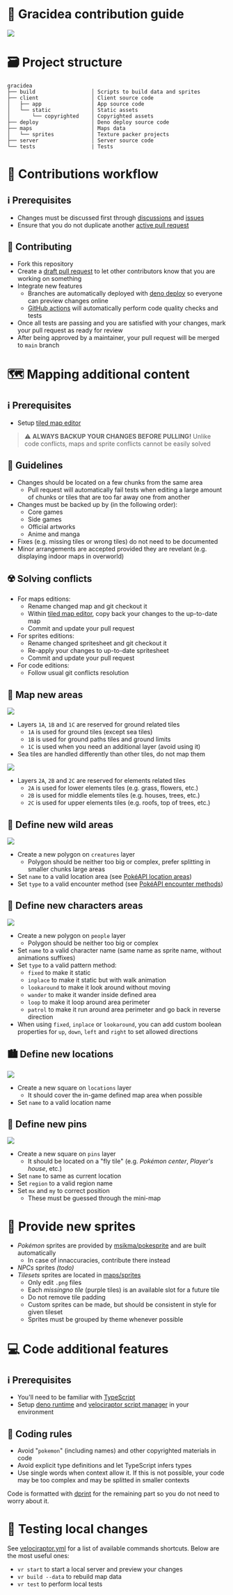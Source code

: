 # 🌺 Gracidea contribution guide

![](/.github/README/gracidea.webp)

# 🗃️ Project structure
```
gracidea
├── build                  │ Scripts to build data and sprites
├── client                 │ Client source code
│   ├── app                │ App source code
│   └── static             │ Static assets
│       └── copyrighted    │ Copyrighted assets
├── deploy                 │ Deno deploy source code
├── maps                   │ Maps data
│   └── sprites            │ Texture packer projects
├── server                 │ Server source code
└── tests                  | Tests
```

# 🤙 Contributions workflow

## ℹ️ Prerequisites
* Changes must be discussed first through [discussions](https://github.com/lowlighter/gracidea/discussions) and [issues](https://github.com/lowlighter/gracidea/issues)
* Ensure that you do not duplicate another [active pull request](https://github.com/lowlighter/gracidea/pulls)

## 🤝 Contributing
* Fork this repository
* Create a [draft pull request](https://github.com/lowlighter/gracidea/compare) to let other contributors know that you are working on something
* Integrate new features
  * Branches are automatically deployed with [deno deploy](https://deno.com/deploy) so everyone can preview changes online
  * [GitHub actions](https://github.com/features/actions) will automatically perform code quality checks and tests
* Once all tests are passing and you are satisfied with your changes, mark your pull request as ready for review
* After being approved by a maintainer, your pull request will be merged to `main` branch

# 🗺️ Mapping additional content

## ℹ️ Prerequisites
* Setup [tiled map editor](https://github.com/mapeditor/tiled)

> ⚠️ **ALWAYS BACKUP YOUR CHANGES BEFORE PULLING!** Unlike code conflicts, maps and sprite conflicts cannot be easily solved

## 📝 Guidelines
* Changes should be located on a few chunks from the same area
  * Pull request will automatically fail tests when editing a large amount of chunks or tiles that are too far away one from another
* Changes must be backed up by (in the following order):
  * Core games
  * Side games
  * Official artworks
  * Anime and manga
* Fixes (e.g. missing tiles or wrong tiles) do not need to be documented
* Minor arrangements are accepted provided they are revelant (e.g. displaying indoor maps in overworld)

## ☢️ Solving conflicts
* For maps editions:
  * Rename changed map and git checkout it
  * Within [tiled map editor](https://github.com/mapeditor/tiled), copy back your changes to the up-to-date map
  * Commit and update your pull request
* For sprites editions:
  * Rename changed spritesheet and git checkout it
  * Re-apply your changes to up-to-date spritesheet
  * Commit and update your pull request
* For code editions:
  * Follow usual git conflicts resolution

## 🗾 Map new areas

![](https://user-images.githubusercontent.com/22963968/117547108-21fac980-b02e-11eb-8022-b01defbb3332.png)

* Layers `1A`, `1B` and `1C` are reserved for ground related tiles
  * `1A` is used for ground tiles (except sea tiles)
  * `1B` is used for ground paths tiles and ground limits
  * `1C` is used when you need an additional layer (avoid using it)
* Sea tiles are handled differently than other tiles, do not map them

![](https://user-images.githubusercontent.com/22963968/117547161-6e460980-b02e-11eb-8e32-a7eef7559944.png)

* Layers `2A`, `2B` and `2C` are reserved for elements related tiles
  * `2A` is used for lower elements tiles (e.g. grass, flowers, etc.)
  * `2B` is used for middle elements tiles (e.g. houses, trees, etc.)
  * `2C` is used for upper elements tiles (e.g. roofs, top of trees, etc.)

## 🌿 Define new wild areas

![](https://user-images.githubusercontent.com/22963968/117546732-23c38d80-b02c-11eb-8d54-d4d44ab46fdb.png)

* Create a new polygon on `creatures` layer
  * Polygon should be neither too big or complex, prefer splitting in smaller chunks large areas
* Set `name` to a valid location area (see [PokéAPI location areas](https://pokeapi.co/api/v2/location-area))
* Set `type` to a valid encounter method (see [PokéAPI encounter methods](https://pokeapi.co/api/v2/encounter-method))

## 🧑 Define new characters areas

![](https://user-images.githubusercontent.com/22963968/117546843-d09e0a80-b02c-11eb-8a22-62680138995c.png)

* Create a new polygon on `people` layer
  * Polygon should be neither too big or complex
* Set `name` to a valid character name (same name as sprite name, without animations suffixes)
* Set `type` to a valid pattern method:
  * `fixed` to make it static
  * `inplace` to make it static but with walk animation
  * `lookaround` to make it look around without moving
  * `wander` to make it wander inside defined area
  * `loop` to make it loop around area perimeter
  * `patrol` to make it run around area perimeter and go back in reverse direction
* When using `fixed`, `inplace` or `lookaround`, you can add custom boolean properties for `up`, `down`, `left` and `right` to set allowed directions

## 🏙️ Define new locations

![](https://user-images.githubusercontent.com/22963968/117547545-69825500-b030-11eb-9972-412242247b38.png)

* Create a new square on `locations` layer
  * It should cover the in-game defined map area when possible
* Set `name` to a valid location name

## 📌 Define new pins

![](https://user-images.githubusercontent.com/22963968/117547432-e234e180-b02f-11eb-8bae-8a46e09d03c8.png)

* Create a new square on `pins` layer
  * It should be located on a "fly tile" (e.g. *Pokémon center*, *Player's house*, etc.)
* Set `name` to same as current location
* Set `region` to a valid region name
* Set `mx` and `my` to correct position
  * These must be guessed through the mini-map

# 🎨 Provide new sprites
* *Pokémon* sprites are provided by [msikma/pokesprite](https://github.com/msikma/pokesprite) and are built automatically
  * In case of innaccuracies, contribute there instead
* *NPCs* sprites *(todo)*
* *Tilesets* sprites are located in [maps/sprites](https://github.com/lowlighter/gracidea/tree/main/maps/sprites)
  * Only edit `.png` files
  * Each *missingno tile* (purple tiles) is an available slot for a future tile
  * Do not remove tile padding
  * Custom sprites can be made, but should be consistent in style for given tileset
  * Sprites must be grouped by theme whenever possible

# 💻 Code additional features

## ℹ️ Prerequisites
* You'll need to be familiar with [TypeScript](https://github.com/microsoft/TypeScript)
* Setup [deno runtime](https://github.com/denoland/deno) and [velociraptor script manager](https://github.com/jurassiscripts/velociraptor) in your environment

## 📜 Coding rules
* Avoid "`pokemon`" (including names) and other copyrighted materials in code
* Avoid explicit type definitions and let TypeScript infers types
* Use single words when context allow it. If this is not possible, your code may be too complex and may be splitted in smaller contexts

Code is formatted with [dprint](https://github.com/dprint/dprint) for the remaining part so you do not need to worry about it.

# 🦖 Testing local changes

See [velociraptor.yml](/velociraptor.yml) for a list of available commands shortcuts.
Below are the most useful ones:
- `vr start` to start a local server and preview your changes
- `vr build --data` to rebuild map data
- `vr test` to perform local tests